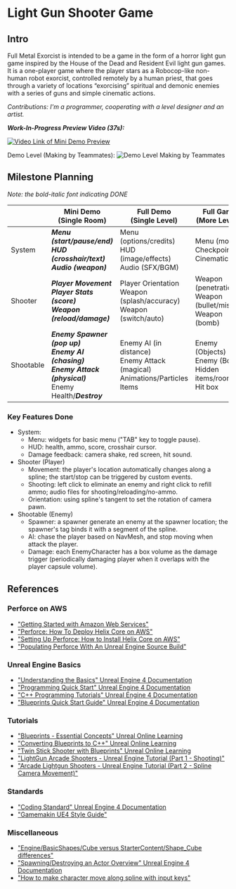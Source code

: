 # Light Gun Shooter Game

## Intro

Full Metal Exorcist is intended to be a game in the form of a horror light gun game inspired by the House of the Dead and Resident Evil light gun games. 
It is a one-player game where the player stars as a Robocop-like non-human robot exorcist, controlled remotely by a human priest, that goes through a variety of locations “exorcising” spiritual and demonic enemies with a series of guns and simple cinematic actions. 

*Contributions: I'm a programmer, cooperating with a level designer and an artist.*

***Work-In-Progress Preview Video (37s):***

[![Video Link of Mini Demo Preview](http://img.youtube.com/vi/FnAuh5XTzfY/0.jpg)](https://youtu.be/FnAuh5XTzfY "Video Link of Mini Demo Preview")

Demo Level (Making by Teammates):
![Demo Level Making by Teammates](https://i.imgur.com/ieK8H9j.jpeg "Demo Level Making by Teammates")

## Milestone Planning

*Note: the bold-italic font indicating DONE*

|        | Mini Demo <br /> (Single Room) | Full Demo <br /> (Single Level) | Full Game <br /> (More Levels) |
| ------ | ----------------------- | ------------------------ | ----------------------- |
| System | ***Menu (start/pause/end)*** <br /> ***HUD (crosshair/text)*** <br /> ***Audio (weapon)*** | Menu (options/credits) <br /> HUD (image/effects) <br /> Audio (SFX/BGM) | Menu (modes) <br /> Checkpoints <br /> Cinematic |
| Shooter | ***Player Movement*** <br /> ***Player Stats (score)*** <br /> ***Weapon (reload/damage)*** | Player Orientation <br /> Weapon (splash/accuracy) <br /> Weapon (switch/auto) | Weapon (penetration) <br /> Weapon (bullet/missile) <br /> Weapon (bomb) |
| Shootable | ***Enemy Spawner (pop up)*** <br /> ***Enemy AI (chasing)*** <br /> ***Enemy Attack (physical)*** <br /> Enemy Health/***Destroy***  | Enemy AI (in distance) <br /> Enemy Attack (magical) <br /> Animations/Particles <br /> Items | Enemy (Objects) <br /> Enemy (Boss) <br /> Hidden items/rooms  <br /> Hit box|

### Key Features Done
* System: 
  * Menu: widgets for basic menu ("TAB" key to toggle pause).
  * HUD: health, ammo, score, crosshair cursor.
  * Damage feedback: camera shake, red screen, hit sound.
* Shooter (Player) 
  * Movement: the player's location automatically changes along a spline; the start/stop can be triggered by custom events. 
  * Shooting: left click to eliminate an enemy and right click to refill ammo; audio files for shooting/reloading/no-ammo.
  * Orientation: using spline's tangent to set the rotation of camera pawn.
* Shootable (Enemy)
  * Spawner: a spawner generate an enemy at the spawner location; the spawner's tag binds it with a segment of the spline.
  * AI: chase the player based on NavMesh, and stop moving when attack the player.
  * Damage: each EnemyCharacter has a box volume as the damage trigger (periodically damaging player when it overlaps with the player capsule volume).


## References

### Perforce on AWS
* ["Getting Started with Amazon Web Services"](https://aws.amazon.com/getting-started/)
* ["Perforce: How To Deploy Helix Core on AWS"](https://www.perforce.com/webinars/vcs/how-deploy-helix-core-aws)
* ["Setting Up Perforce: How to Install Helix Core on AWS"](https://www.perforce.com/products/helix-core/install-helix-core-on-aws#tab-panel-43116)
* ["Populating Perforce With An Unreal Engine Source Build"](https://allarsblog.com/2017/04/05/populating-perforce-with-an-unreal-engine-source-build/)

### Unreal Engine Basics
* ["Understanding the Basics" Unreal Engine 4 Documentation](https://docs.unrealengine.com/en-US/Basics/index.html)
* ["Programming Quick Start" Unreal Engine 4 Documentation](https://docs.unrealengine.com/en-US/ProgrammingAndScripting/ProgrammingWithCPP/CPPProgrammingQuickStart/index.html)
* ["C++ Programming Tutorials" Unreal Engine 4 Documentation](https://docs.unrealengine.com/en-US/ProgrammingAndScripting/ProgrammingWithCPP/CPPTutorials/index.html)
* ["Blueprints Quick Start Guide" Unreal Engine 4 Documentation](https://docs.unrealengine.com/en-US/ProgrammingAndScripting/Blueprints/QuickStart/index.html)

### Tutorials
* ["Blueprints - Essential Concepts" Unreal Online Learning](https://www.unrealengine.com/en-US/onlinelearning-courses/blueprints---essential-concepts)
* ["Converting Blueprints to C++" Unreal Online Learning](https://www.unrealengine.com/en-US/onlinelearning-courses/converting-blueprints-to-c)
* ["Twin Stick Shooter with Blueprints" Unreal Online Learning](https://www.unrealengine.com/en-US/onlinelearning-courses/twin-stick-shooter-with-blueprints)
* ["LightGun Arcade Shooters - Unreal Engine Tutorial (Part 1 - Shooting)"](https://www.youtube.com/watch?v=ydrl5WNvlW8)
* ["Arcade Lightgun Shooters - Unreal Engine Tutorial (Part 2 - Spline Camera Movement)"](https://www.youtube.com/watch?v=HzDbcM22mig)

### Standards
* ["Coding Standard" Unreal Engine 4 Documentation](https://docs.unrealengine.com/en-US/ProductionPipelines/DevelopmentSetup/CodingStandard/index.html)
* ["Gamemakin UE4 Style Guide"](https://github.com/Allar/ue4-style-guide) 

### Miscellaneous
* ["Engine/BasicShapes/Cube versus StarterContent/Shape_Cube differences"](https://forums.unrealengine.com/development-discussion/content-creation/1816442-engine-basicshapes-cube-versus-startercontent-shape_cube-differences)
* ["Spawning/Destroying an Actor Overview" Unreal Engine 4 Documentation](https://docs.unrealengine.com/en-US/Gameplay/HowTo/SpawnAndDestroyActors/Blueprints/index.html)
* ["How to make character move along spline with input keys"](https://answers.unrealengine.com/questions/900011/how-to-make-character-move-along-spline-with-input.html)

